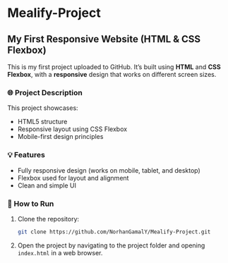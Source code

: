 # Mealify-Project

## My First Responsive Website (HTML & CSS Flexbox)

This is my first project uploaded to GitHub. It’s built using **HTML** and **CSS Flexbox**, with a **responsive** design that works on different screen sizes.

### 🌐 Project Description

This project showcases:

- HTML5 structure
- Responsive layout using CSS Flexbox
- Mobile-first design principles

### 💡 Features

- Fully responsive design (works on mobile, tablet, and desktop)
- Flexbox used for layout and alignment
- Clean and simple UI

### 🚀 How to Run

1. Clone the repository:
   ```bash
   git clone https://github.com/NorhanGamalY/Mealify-Project.git
   ```
2. Open the project by navigating to the project folder and opening `index.html` in a web browser.
